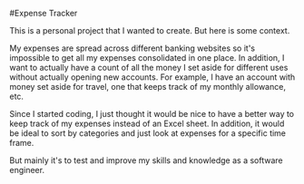#Expense Tracker

This is a personal project that I wanted to create. But here is some context.

My expenses are spread across different banking websites so it's impossible to get all my expenses consolidated in one place. In addition, I want to actually have a count of all the money I set aside for different uses without actually opening new accounts. For example, I have an account with money set aside for travel, one that keeps track of my monthly allowance, etc.

Since I started coding, I just thought it would be nice to have a better way to keep track of my expenses instead of an Excel sheet. In addition, it would be ideal to sort by categories and just look at expenses for a specific time frame.

But mainly it's to test and improve my skills and knowledge as a software engineer.
